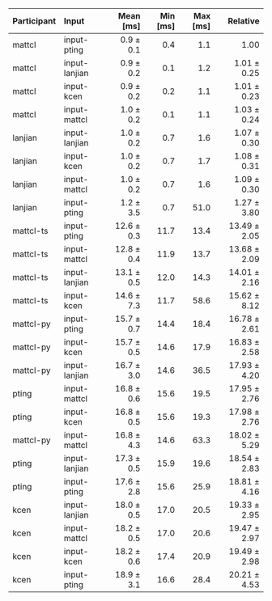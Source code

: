 | Participant | Input | Mean [ms] | Min [ms] | Max [ms] | Relative |
|:---|:---|---:|---:|---:|---:|
| mattcl | input-pting | 0.9 ± 0.1 | 0.4 | 1.1 | 1.00 |
| mattcl | input-lanjian | 0.9 ± 0.2 | 0.1 | 1.2 | 1.01 ± 0.25 |
| mattcl | input-kcen | 0.9 ± 0.2 | 0.2 | 1.1 | 1.01 ± 0.23 |
| mattcl | input-mattcl | 1.0 ± 0.2 | 0.1 | 1.1 | 1.03 ± 0.24 |
| lanjian | input-lanjian | 1.0 ± 0.2 | 0.7 | 1.6 | 1.07 ± 0.30 |
| lanjian | input-kcen | 1.0 ± 0.2 | 0.7 | 1.7 | 1.08 ± 0.31 |
| lanjian | input-mattcl | 1.0 ± 0.2 | 0.7 | 1.6 | 1.09 ± 0.30 |
| lanjian | input-pting | 1.2 ± 3.5 | 0.7 | 51.0 | 1.27 ± 3.80 |
| mattcl-ts | input-pting | 12.6 ± 0.3 | 11.7 | 13.4 | 13.49 ± 2.05 |
| mattcl-ts | input-mattcl | 12.8 ± 0.4 | 11.9 | 13.7 | 13.68 ± 2.09 |
| mattcl-ts | input-lanjian | 13.1 ± 0.5 | 12.0 | 14.3 | 14.01 ± 2.16 |
| mattcl-ts | input-kcen | 14.6 ± 7.3 | 11.7 | 58.6 | 15.62 ± 8.12 |
| mattcl-py | input-pting | 15.7 ± 0.7 | 14.4 | 18.4 | 16.78 ± 2.61 |
| mattcl-py | input-kcen | 15.7 ± 0.5 | 14.6 | 17.9 | 16.83 ± 2.58 |
| mattcl-py | input-lanjian | 16.7 ± 3.0 | 14.6 | 36.5 | 17.93 ± 4.20 |
| pting | input-mattcl | 16.8 ± 0.6 | 15.6 | 19.5 | 17.95 ± 2.76 |
| pting | input-kcen | 16.8 ± 0.5 | 15.6 | 19.3 | 17.98 ± 2.76 |
| mattcl-py | input-mattcl | 16.8 ± 4.3 | 14.6 | 63.3 | 18.02 ± 5.29 |
| pting | input-lanjian | 17.3 ± 0.5 | 15.9 | 19.6 | 18.54 ± 2.83 |
| pting | input-pting | 17.6 ± 2.8 | 15.6 | 25.9 | 18.81 ± 4.16 |
| kcen | input-lanjian | 18.0 ± 0.5 | 17.0 | 20.5 | 19.33 ± 2.95 |
| kcen | input-mattcl | 18.2 ± 0.5 | 17.0 | 20.6 | 19.47 ± 2.97 |
| kcen | input-kcen | 18.2 ± 0.6 | 17.4 | 20.9 | 19.49 ± 2.98 |
| kcen | input-pting | 18.9 ± 3.1 | 16.6 | 28.4 | 20.21 ± 4.53 |
